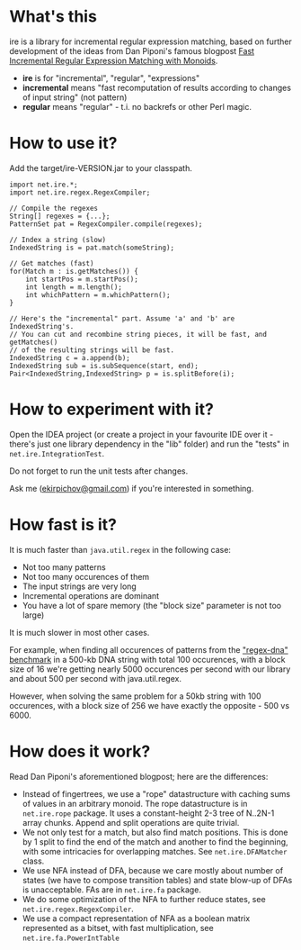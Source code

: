 What's this
=============
ire is a library for incremental regular expression matching, based on further development of the ideas from Dan Piponi's famous blogpost [Fast Incremental Regular Expression Matching with Monoids](http://blog.sigfpe.com/2009/01/fast-incremental-regular-expression.html).

* **ire** is for "incremental", "regular", "expressions"
* **incremental** means "fast recomputation of results according to changes of input string" (not pattern)
* **regular** means "regular" - t.i. no backrefs or other Perl magic.

How to use it?
===============

Add the target/ire-VERSION.jar to your classpath.

    import net.ire.*;
    import net.ire.regex.RegexCompiler;

    // Compile the regexes
    String[] regexes = {...};
    PatternSet pat = RegexCompiler.compile(regexes);

    // Index a string (slow)
    IndexedString is = pat.match(someString);

    // Get matches (fast)
    for(Match m : is.getMatches()) {
        int startPos = m.startPos();
        int length = m.length();
        int whichPattern = m.whichPattern();
    }

    // Here's the "incremental" part. Assume 'a' and 'b' are IndexedString's.
    // You can cut and recombine string pieces, it will be fast, and getMatches()
    // of the resulting strings will be fast.
    IndexedString c = a.append(b);
    IndexedString sub = is.subSequence(start, end);
    Pair<IndexedString,IndexedString> p = is.splitBefore(i);

How to experiment with it?
==========================
Open the IDEA project (or create a project in your favourite IDE over it - there's just one library dependency in the "lib" folder) and run the "tests" in `net.ire.IntegrationTest`.

Do not forget to run the unit tests after changes.

Ask me (ekirpichov@gmail.com) if you're interested in something.

How fast is it?
===============

It is much faster than `java.util.regex` in the following case:

* Not too many patterns
* Not too many occurences of them
* The input strings are very long
* Incremental operations are dominant
* You have a lot of spare memory (the "block size" parameter is not too large)

It is much slower in most other cases.

For example, when finding all occurences of patterns from the ["regex-dna" benchmark](http://shootout.alioth.debian.org/u32q/performance.php?test=regexdna) 
in a 500-kb DNA string with total 100 occurences, with a block size of 16 we're getting nearly 5000 occurences per second with our library and about 500 per second with java.util.regex.

However, when solving the same problem for a 50kb string with 100 occurences, with a block size of 256 we have exactly the opposite - 500 vs 6000.

How does it work?
==================
Read Dan Piponi's aforementioned blogpost; here are the differences:

* Instead of fingertrees, we use a "rope" datastructure with caching sums of values in an arbitrary monoid. The rope datastructure is in `net.ire.rope` package. It uses a constant-height 2-3 tree of N..2N-1 array chunks. Append and split operations are quite trivial.
* We not only test for a match, but also find match positions. This is done by 1 split to find the end of the match and another to find the beginning, with some intricacies for overlapping matches. See `net.ire.DFAMatcher` class.
* We use NFA instead of DFA, because we care mostly about number of states (we have to compose transition tables) and state blow-up of DFAs is unacceptable. FAs are in `net.ire.fa` package.
* We do some optimization of the NFA to further reduce states, see `net.ire.regex.RegexCompiler`.
* We use a compact representation of NFA as a boolean matrix represented as a bitset, with fast multiplication, see `net.ire.fa.PowerIntTable`

